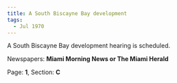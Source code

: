 ```yaml
---  
title: A South Biscayne Bay development  
tags:  
  - Jul 1970  
---  
```

  
A South Biscayne Bay development hearing is scheduled.  
  
Newspapers: **Miami Morning News or The Miami Herald**  
  
Page: **1**, Section: **C** 
